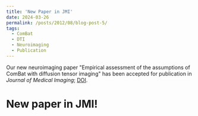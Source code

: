```yaml
---
title: 'New Paper in JMI'
date: 2024-03-26
permalink: /posts/2012/08/blog-post-5/
tags:
  - ComBat
  - DTI
  - Neuroimaging
  - Publication
---
```


Our new neuroimaging paper "Empirical assessment of the assumptions of ComBat with diffusion tensor imaging" has been accepted for 
publication in *Journal of Medical Imaging*; [DOI](https://doi.org/10.1117/1.JMI.11.2.024011).


New paper in JMI!
=====
